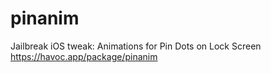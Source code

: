 # pinanim
Jailbreak iOS tweak: Animations for Pin Dots on Lock Screen
https://havoc.app/package/pinanim
